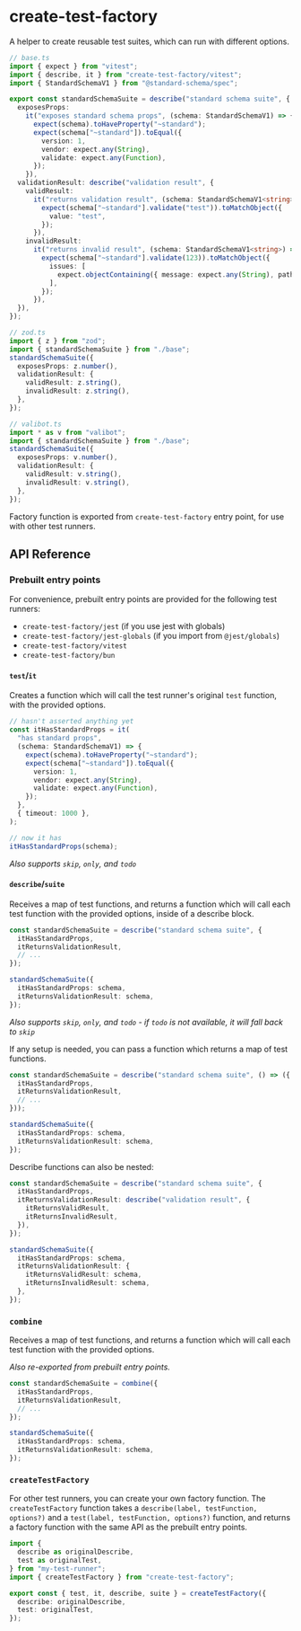 # create-test-factory

A helper to create reusable test suites, which can run with different options.

```ts
// base.ts
import { expect } from "vitest";
import { describe, it } from "create-test-factory/vitest";
import { StandardSchemaV1 } from "@standard-schema/spec";

export const standardSchemaSuite = describe("standard schema suite", {
  exposesProps:
    it("exposes standard schema props", (schema: StandardSchemaV1) => {
      expect(schema).toHaveProperty("~standard");
      expect(schema["~standard"]).toEqual({
        version: 1,
        vendor: expect.any(String),
        validate: expect.any(Function),
      });
    }),
  validationResult: describe("validation result", {
    validResult:
      it("returns validation result", (schema: StandardSchemaV1<string>) => {
        expect(schema["~standard"].validate("test")).toMatchObject({
          value: "test",
        });
      }),
    invalidResult:
      it("returns invalid result", (schema: StandardSchemaV1<string>) => {
        expect(schema["~standard"].validate(123)).toMatchObject({
          issues: [
            expect.objectContaining({ message: expect.any(String), path: [] }),
          ],
        });
      }),
  }),
});

// zod.ts
import { z } from "zod";
import { standardSchemaSuite } from "./base";
standardSchemaSuite({
  exposesProps: z.number(),
  validationResult: {
    validResult: z.string(),
    invalidResult: z.string(),
  },
});

// valibot.ts
import * as v from "valibot";
import { standardSchemaSuite } from "./base";
standardSchemaSuite({
  exposesProps: v.number(),
  validationResult: {
    validResult: v.string(),
    invalidResult: v.string(),
  },
});
```

Factory function is exported from `create-test-factory` entry point, for use with other test runners.

## API Reference

### Prebuilt entry points

For convenience, prebuilt entry points are provided for the following test runners:

- `create-test-factory/jest` (if you use jest with globals)
- `create-test-factory/jest-globals` (if you import from `@jest/globals`)
- `create-test-factory/vitest`
- `create-test-factory/bun`

#### `test`/`it`

Creates a function which will call the test runner's original `test` function, with the provided options.

```ts
// hasn't asserted anything yet
const itHasStandardProps = it(
  "has standard props",
  (schema: StandardSchemaV1) => {
    expect(schema).toHaveProperty("~standard");
    expect(schema["~standard"]).toEqual({
      version: 1,
      vendor: expect.any(String),
      validate: expect.any(Function),
    });
  },
  { timeout: 1000 },
);

// now it has
itHasStandardProps(schema);
```

_Also supports `skip`, `only`, and `todo`_

#### `describe`/`suite`

Receives a map of test functions, and returns a function which will call each test function with the provided options, inside of a describe block.

```ts
const standardSchemaSuite = describe("standard schema suite", {
  itHasStandardProps,
  itReturnsValidationResult,
  // ...
});

standardSchemaSuite({
  itHasStandardProps: schema,
  itReturnsValidationResult: schema,
});
```

_Also supports `skip`, `only`, and `todo` - if `todo` is not available, it will fall back to `skip`_

If any setup is needed, you can pass a function which returns a map of test functions.

```ts
const standardSchemaSuite = describe("standard schema suite", () => ({
  itHasStandardProps,
  itReturnsValidationResult,
  // ...
}));

standardSchemaSuite({
  itHasStandardProps: schema,
  itReturnsValidationResult: schema,
});
```

Describe functions can also be nested:

```ts
const standardSchemaSuite = describe("standard schema suite", {
  itHasStandardProps,
  itReturnsValidationResult: describe("validation result", {
    itReturnsValidResult,
    itReturnsInvalidResult,
  }),
});

standardSchemaSuite({
  itHasStandardProps: schema,
  itReturnsValidationResult: {
    itReturnsValidResult: schema,
    itReturnsInvalidResult: schema,
  },
});
```

### `combine`

Receives a map of test functions, and returns a function which will call each test function with the provided options.

_Also re-exported from prebuilt entry points._

```ts
const standardSchemaSuite = combine({
  itHasStandardProps,
  itReturnsValidationResult,
  // ...
});

standardSchemaSuite({
  itHasStandardProps: schema,
  itReturnsValidationResult: schema,
});
```

### `createTestFactory`

For other test runners, you can create your own factory function. The `createTestFactory` function takes a `describe(label, testFunction, options?)` and a `test(label, testFunction, options?)` function, and returns a factory function with the same API as the prebuilt entry points.

```ts
import {
  describe as originalDescribe,
  test as originalTest,
} from "my-test-runner";
import { createTestFactory } from "create-test-factory";

export const { test, it, describe, suite } = createTestFactory({
  describe: originalDescribe,
  test: originalTest,
});
```
